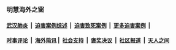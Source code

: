
### 明慧海外之窗

####  [武汉肺炎](indexes/365.md?t=02160000) &nbsp;|&nbsp;  [迫害案例综述](indexes/328.md?t=02160000) &nbsp;|&nbsp; [迫害致死案例](indexes/277.md?t=02160000)  &nbsp;|&nbsp; [更多迫害案例](indexes/81.md?t=02160000)  &nbsp;|&nbsp; 
####  [时事评论](indexes/19.md?t=02160000) &nbsp;|&nbsp; [海外简讯](indexes/245.md?t=02160000)&nbsp;|&nbsp;  [社会支持](indexes/140.md?t=02160000) &nbsp;|&nbsp; [褒奖决议](indexes/282.md?t=02160000) &nbsp;|&nbsp; [社区报道](indexes/91.md?t=02160000)  &nbsp;|&nbsp; [天人之间](indexes/78.md?t=02160000) 

